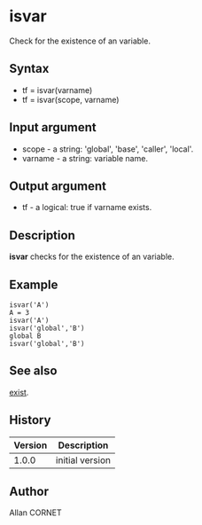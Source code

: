 

# isvar

Check for the existence of an variable.

## Syntax

- tf = isvar(varname)
- tf = isvar(scope, varname)

## Input argument

 - scope - a string: 'global', 'base', 'caller', 'local'.
 - varname - a string: variable name.

## Output argument

 - tf - a logical: true if varname exists.

## Description


  <p><b>isvar</b> checks for the existence of an variable.</p>


## Example

```Nelson
isvar('A')
A = 3
isvar('A')
isvar('global','B')
global B
isvar('global','B')
```

## See also

[exist](../core/exist.md).
## History

|Version|Description|
|------|------|
|1.0.0|initial version|


## Author

Allan CORNET



